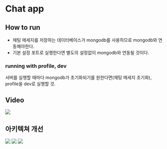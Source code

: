 # Chat app

## How to run

- 채팅 메세지를 저장하는 데이터베이스가 mongodb를 사용하므로 mongodb와 연동해야한다.
- 기본 설정 포트로 실행한다면 별도의 설정없이 mongodb와 연동될 것이다.

### running with profile, dev
 
서버를 실행할 때마다 mongodb가 초기화되기를 원한다면(채팅 메세지 초기화), profile을 dev로 실행할 것.

## Video

![](video.gif)

## 아키텍쳐 개선

![](images/1.png)
![](images/2.png)
![](images/3.png)